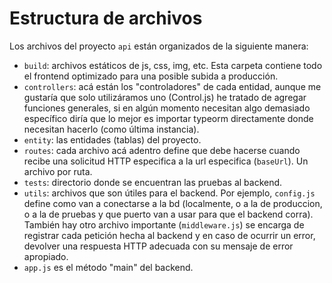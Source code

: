 # Estructura de archivos
Los archivos del proyecto `api` están organizados de la siguiente manera:

- `build`: archivos estáticos de js, css, img, etc. Esta carpeta contiene todo el frontend optimizado para una posible subida a producción.
- `controllers`: acá están los "controladores" de cada entidad, aunque me gustaría que solo utilizáramos uno (Control.js) he tratado de agregar funciones generales, si en algún momento necesitan algo demasiado específico diría que lo mejor es importar typeorm directamente donde necesitan hacerlo (como última instancia).
- `entity`: las entidades (tablas) del proyecto.
- `routes`: cada archivo acá adentro define que debe hacerse cuando recibe una solicitud HTTP especifica a la url especifica (`baseUrl`). Un archivo por ruta.
- `tests`: directorio donde se encuentran las pruebas al backend.
- `utils`: archivos que son útiles para el backend. Por ejemplo, `config.js` define como van a conectarse a la bd (localmente, o a la de produccion, o a la de pruebas y que puerto van a usar para que el backend corra). También hay otro archivo importante (`middleware.js`) se encarga de registrar cada petición hecha al backend  y en caso de ocurrir un error, devolver una respuesta HTTP adecuada con su mensaje de error apropiado.
- `app.js` es el método "main" del backend.

